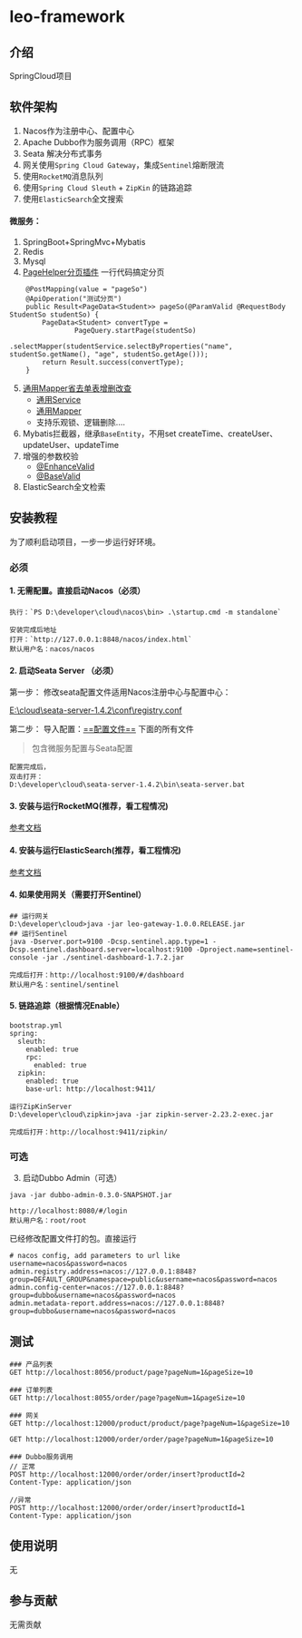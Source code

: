 # leo-framework

## 介绍
SpringCloud项目

## 软件架构
1. Nacos作为注册中心、配置中心
2. Apache Dubbo作为服务调用（RPC）框架
3. Seata 解决分布式事务
4. 网关使用`Spring Cloud Gateway`，集成`Sentinel`熔断限流
5. 使用`RocketMQ`消息队列
6. 使用`Spring Cloud Sleuth` + `ZipKin` 的链路追踪
7. 使用`ElasticSearch`全文搜索

#### 微服务：
1. SpringBoot+SpringMvc+Mybatis
2. Redis
3. Mysql
4. [PageHelper分页插件](https://github.com/pagehelper/Mybatis-PageHelper/blob/master/wikis/zh/HowToUse.md) 一行代码搞定分页
```
    @PostMapping(value = "pageSo")
    @ApiOperation("测试分页")
    public Result<PageData<Student>> pageSo(@ParamValid @RequestBody StudentSo studentSo) {
        PageData<Student> convertType =  
                PageQuery.startPage(studentSo)
                .selectMapper(studentService.selectByProperties("name", studentSo.getName(), "age", studentSo.getAge()));
        return Result.success(convertType);
    }
```
5. [通用Mapper省去单表增删改查](https://gitee.com/free/Mapper/wikis/Home)
    - [通用Service](https://gitee.com/f981545521/leo-framework/blob/master/leo-framework-commons/src/main/java/cn/acyou/leo/framework/service/Service.java)
    - [通用Mapper](https://gitee.com/f981545521/leo-framework/blob/master/leo-framework-commons/src/main/java/cn/acyou/leo/framework/mapper/Mapper.java)
    - 支持乐观锁、逻辑删除....
6. Mybatis拦截器，继承`BaseEntity`，不用set createTime、createUser、updateUser、updateTime
7. 增强的参数校验
    - [@EnhanceValid](https://gitee.com/f981545521/leo-framework/blob/master/leo-framework-dto/src/main/java/cn/acyou/leo/framework/annotation/valid/EnhanceValid.java) 
    - [@BaseValid](https://gitee.com/f981545521/leo-framework/blob/master/leo-framework-dto/src/main/java/cn/acyou/leo/framework/annotation/valid/BaseValid.java)
8. ElasticSearch全文检索


## 安装教程
为了顺利启动项目，一步一步运行好环境。

### 必须
#### 1. 无需配置。直接启动Nacos（必须）
```
执行：`PS D:\developer\cloud\nacos\bin> .\startup.cmd -m standalone`

安装完成后地址
打开：`http://127.0.0.1:8848/nacos/index.html`
默认用户名：nacos/nacos
```
#### 2. 启动Seata Server （必须）

第一步： 修改seata配置文件适用Nacos注册中心与配置中心：

[E:\cloud\seata-server-1.4.2\conf\registry.conf](document/3.Seata/registry.conf)

第二步： 导入配置：[==配置文件==](document/1.Nacos/conf) 下面的所有文件
> 包含微服务配置与Seata配置
```
配置完成后，
双击打开：
D:\developer\cloud\seata-server-1.4.2\bin\seata-server.bat
```
#### 3. 安装与运行RocketMQ(推荐，看工程情况)

[参考文档](document/5.RocketMQ/2.RocketMq.md)

#### 4. 安装与运行ElasticSearch(推荐，看工程情况)

[参考文档](document/6.ElasticSearch/1.ElasticSearch介绍与相关工具安装.md)

#### 4. 如果使用网关（需要打开Sentinel）
```
## 运行网关
D:\developer\cloud>java -jar leo-gateway-1.0.0.RELEASE.jar
## 运行Sentinel 
java -Dserver.port=9100 -Dcsp.sentinel.app.type=1 -Dcsp.sentinel.dashboard.server=localhost:9100 -Dproject.name=sentinel-console -jar ./sentinel-dashboard-1.7.2.jar

完成后打开：http://localhost:9100/#/dashboard
默认用户名：sentinel/sentinel
```
#### 5. 链路追踪（根据情况Enable）

```
bootstrap.yml
spring:
  sleuth:
    enabled: true
    rpc:
      enabled: true
  zipkin:
    enabled: true
    base-url: http://localhost:9411/

运行ZipKinServer
D:\developer\cloud\zipkin>java -jar zipkin-server-2.23.2-exec.jar

完成后打开：http://localhost:9411/zipkin/

```

### 可选
3. 启动Dubbo Admin（可选）
```
java -jar dubbo-admin-0.3.0-SNAPSHOT.jar

http://localhost:8080/#/login
默认用户名：root/root
```

已经修改配置文件打的包。直接运行
```
# nacos config, add parameters to url like username=nacos&password=nacos
admin.registry.address=nacos://127.0.0.1:8848?group=DEFAULT_GROUP&namespace=public&username=nacos&password=nacos
admin.config-center=nacos://127.0.0.1:8848?group=dubbo&username=nacos&password=nacos
admin.metadata-report.address=nacos://127.0.0.1:8848?group=dubbo&username=nacos&password=nacos
```

## 测试
```
### 产品列表
GET http://localhost:8056/product/page?pageNum=1&pageSize=10

### 订单列表
GET http://localhost:8055/order/page?pageNum=1&pageSize=10

### 网关
GET http://localhost:12000/product/product/page?pageNum=1&pageSize=10

GET http://localhost:12000/order/order/page?pageNum=1&pageSize=10

### Dubbo服务调用
// 正常
POST http://localhost:12000/order/order/insert?productId=2
Content-Type: application/json

//异常
POST http://localhost:12000/order/order/insert?productId=1
Content-Type: application/json

```


## 使用说明

无

## 参与贡献

无需贡献

